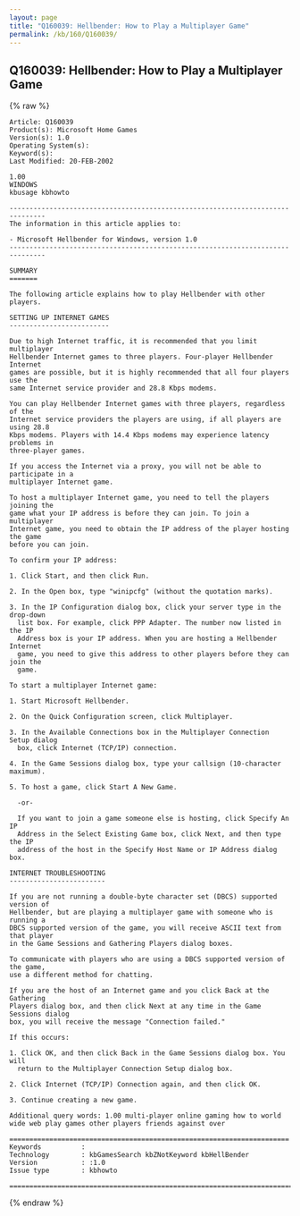 ```yaml
---
layout: page
title: "Q160039: Hellbender: How to Play a Multiplayer Game"
permalink: /kb/160/Q160039/
---
```


## Q160039: Hellbender: How to Play a Multiplayer Game

{% raw %}

	Article: Q160039
	Product(s): Microsoft Home Games
	Version(s): 1.0
	Operating System(s): 
	Keyword(s): 
	Last Modified: 20-FEB-2002
	
	1.00
	WINDOWS
	kbusage kbhowto
	
	-------------------------------------------------------------------------------
	The information in this article applies to:
	
	- Microsoft Hellbender for Windows, version 1.0 
	-------------------------------------------------------------------------------
	
	SUMMARY
	=======
	
	The following article explains how to play Hellbender with other players.
	
	SETTING UP INTERNET GAMES
	-------------------------
	
	Due to high Internet traffic, it is recommended that you limit multiplayer
	Hellbender Internet games to three players. Four-player Hellbender Internet
	games are possible, but it is highly recommended that all four players use the
	same Internet service provider and 28.8 Kbps modems.
	
	You can play Hellbender Internet games with three players, regardless of the
	Internet service providers the players are using, if all players are using 28.8
	Kbps modems. Players with 14.4 Kbps modems may experience latency problems in
	three-player games.
	
	If you access the Internet via a proxy, you will not be able to participate in a
	multiplayer Internet game.
	
	To host a multiplayer Internet game, you need to tell the players joining the
	game what your IP address is before they can join. To join a multiplayer
	Internet game, you need to obtain the IP address of the player hosting the game
	before you can join.
	
	To confirm your IP address:
	
	1. Click Start, and then click Run.
	
	2. In the Open box, type "winipcfg" (without the quotation marks).
	
	3. In the IP Configuration dialog box, click your server type in the drop-down
	  list box. For example, click PPP Adapter. The number now listed in the IP
	  Address box is your IP address. When you are hosting a Hellbender Internet
	  game, you need to give this address to other players before they can join the
	  game.
	
	To start a multiplayer Internet game:
	
	1. Start Microsoft Hellbender.
	
	2. On the Quick Configuration screen, click Multiplayer.
	
	3. In the Available Connections box in the Multiplayer Connection Setup dialog
	  box, click Internet (TCP/IP) connection.
	
	4. In the Game Sessions dialog box, type your callsign (10-character maximum).
	
	5. To host a game, click Start A New Game.
	
	  -or-
	
	  If you want to join a game someone else is hosting, click Specify An IP
	  Address in the Select Existing Game box, click Next, and then type the IP
	  address of the host in the Specify Host Name or IP Address dialog box.
	
	INTERNET TROUBLESHOOTING
	------------------------
	
	If you are not running a double-byte character set (DBCS) supported version of
	Hellbender, but are playing a multiplayer game with someone who is running a
	DBCS supported version of the game, you will receive ASCII text from that player
	in the Game Sessions and Gathering Players dialog boxes.
	
	To communicate with players who are using a DBCS supported version of the game,
	use a different method for chatting.
	
	If you are the host of an Internet game and you click Back at the Gathering
	Players dialog box, and then click Next at any time in the Game Sessions dialog
	box, you will receive the message "Connection failed."
	
	If this occurs:
	
	1. Click OK, and then click Back in the Game Sessions dialog box. You will
	  return to the Multiplayer Connection Setup dialog box.
	
	2. Click Internet (TCP/IP) Connection again, and then click OK.
	
	3. Continue creating a new game.
	
	Additional query words: 1.00 multi-player online gaming how to world wide web play games other players friends against over
	
	======================================================================
	Keywords          :  
	Technology        : kbGamesSearch kbZNotKeyword kbHellBender
	Version           : :1.0
	Issue type        : kbhowto
	
	=============================================================================
	

{% endraw %}
